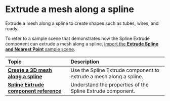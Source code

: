 # Extrude a mesh along a spline

Extrude a mesh along a spline to create shapes such as tubes, wires, and roads.

To refer to a sample scene that demonstrates how the Spline Extrude component can extrude a mesh along a spline, [import the **Extrude Spline and Nearest Point** sample scene](index.md#import-splines-samples). 

| **Topic**             | **Description**         |
| :-------------------- | :----------------------- |
| **[Create a 3D mesh along a spline](extrude-mesh.md)**    | Use the Spline Extrude component to extrude a mesh along a spline. |
| **[Spline Extrude component reference](extrude-component.md)**  | Understand the properties of the Spline Extrude component.  |